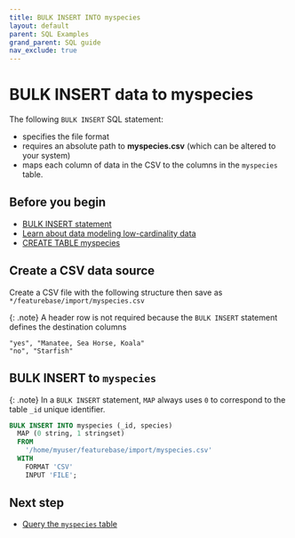 ```yaml
---
title: BULK INSERT INTO myspecies
layout: default
parent: SQL Examples
grand_parent: SQL guide
nav_exclude: true
---
```


# BULK INSERT data to myspecies

The following `BULK INSERT` SQL statement:
* specifies the file format
* requires an absolute path to **myspecies.csv** (which can be altered to your system)
* maps each column of data in the CSV to the columns in the `myspecies` table.

## Before you begin

* [BULK INSERT statement](/docs/sql-guide/statements/statement-insert-bulk)
* [Learn about data modeling low-cardinality data](/docs/cloud/cloud-faq/cloud-faq-data-modeling)
* [CREATE TABLE myspecies](/docs/sql-guide/examples/sql-eg-table/sql-eg-table-create-myspecies)

## Create a CSV data source

Create a CSV file with the following structure then save as `*/featurebase/import/myspecies.csv`

{: .note}
A header row is not required because the `BULK INSERT` statement defines the destination columns

```csv
"yes", "Manatee, Sea Horse, Koala"
"no", "Starfish"
```

## BULK INSERT to `myspecies`

{: .note}
In a `BULK INSERT` statement, `MAP` always uses `0` to correspond to the table `_id` unique identifier.

```sql
BULK INSERT INTO myspecies (_id, species)
  MAP (0 string, 1 stringset)
  FROM
    '/home/myuser/featurebase/import/myspecies.csv'
  WITH
    FORMAT 'CSV'
    INPUT 'FILE';
```

## Next step

* [Query the `myspecies` table](/docs/sql-guide/examples/sql-eg-select/sql-eg-select-myspecies)
